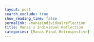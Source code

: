 ```yaml
---
layout: post 
search_exclude: true
show_reading_time: false
permalink: /manasindividualreflection
title: Manas's Individual Reflection
categories: [Manas Final Retrospective]
---
```


